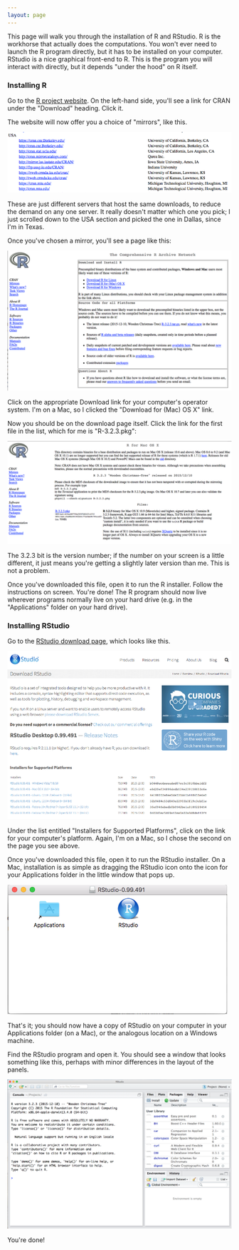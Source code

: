 ```yaml
---
layout: page
---
```


This page will walk you through the installation of R and RStudio.  R is the workhorse that actually does the computations.  You won't ever need to launch the R program directly, but it has to be installed on your computer.  RStudio is a nice graphical front-end to R.  This is the program you will interact with directly, but it depends "under the hood" on R itself.  


### Installing R

Go to the [R project website](https://www.r-project.org).  On the left-hand side, you'll see a link for CRAN under the "Download" heading.  Click it.

The website will now offer you a choice of "mirrors", like this.

![](files/CRAN_USA.png)

These are just different servers that host the same downloads, to reduce the demand on any one server.  It really doesn't matter which one you pick; I just scrolled down to the USA section and picked the one in Dallas, since I'm in Texas.

Once you've chosen a mirror, you'll see a page like this:

![](files/CRAN_mirror.png)

Click on the appropriate Download link for your computer's operator system.  I'm on a Mac, so I clicked the "Download for (Mac) OS X" link.

Now you should be on the download page itself.  Click the link for the first file in the list, which for me is "R-3.2.3.pkg":

![](files/R_install.png)

The 3.2.3 bit is the version number; if the number on your screen is a little different, it just means you're getting a slightly later version than me.  This is not a problem.

Once you've downloaded this file, open it to run the R installer.  Follow the instructions on screen.  You're done!  The R program should now live wherever programs normally live on your hard drive (e.g. in the "Applications" folder on your hard drive).


### Installing RStudio

Go to the [RStudio download page](http://www.rstudio.com/products/rstudio/download/), which looks like this.

![](files/RStudio_download_page.png)

Under the list entitled "Installers for Supported Platforms", click on the link for your computer's platform.  Again, I'm on a Mac, so I chose the second on the page you see above.

Once you've downloaded this file, open it to run the RStudio installer. On a Mac, installation is as simple as dragging the RStudio icon onto the icon for your Applications folder in the little window that pops up.

![](files/click_and_drag.png)

That's it; you should now have a copy of RStudio on your computer in your Applications folder (on a Mac), or the analogous location on a Windows machine.

Find the RStudio program and open it.  You should see a window that looks something like this, perhaps with minor differences in the layout of the panels.  

![](files/success.png)

You're done!
